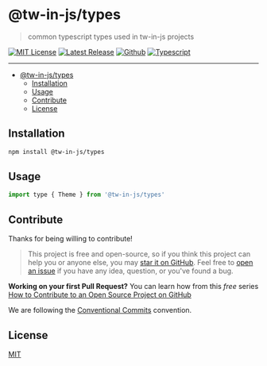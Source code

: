 # @tw-in-js/types

> common typescript types used in tw-in-js projects

[![MIT License](https://flat.badgen.net/github/license/tw-in-js/core)](https://github.com/tw-in-js/core/blob/main/LICENSE)
[![Latest Release](https://flat.badgen.net/npm/v/@tw-in-js/types?icon=npm&label)](https://www.npmjs.com/package/@tw-in-js/types)
[![Github](https://flat.badgen.net/badge/icon/tw-in-js%2Fcore?icon=github&label)](https://github.com/tw-in-js/core/blob/main/packages/types)
[![Typescript](https://flat.badgen.net/badge/icon/included?icon=typescript&label)](https://unpkg.com/browse/@tw-in-js/types/types/types.d.ts)

---

<!-- prettier-ignore-start -->
<!-- START doctoc generated TOC please keep comment here to allow auto update -->
<!-- DON'T EDIT THIS SECTION, INSTEAD RE-RUN doctoc TO UPDATE -->


- [@tw-in-js/types](#tw-in-jstypes)
  - [Installation](#installation)
  - [Usage](#usage)
  - [Contribute](#contribute)
  - [License](#license)

<!-- END doctoc generated TOC please keep comment here to allow auto update -->
<!-- prettier-ignore-end -->

## Installation

```sh
npm install @tw-in-js/types
```

## Usage

```js
import type { Theme } from '@tw-in-js/types'
```

## Contribute

Thanks for being willing to contribute!

> This project is free and open-source, so if you think this project can help you or anyone else, you may [star it on GitHub](https://github.com/tw-in-js/core). Feel free to [open an issue](https://github.com/tw-in-js/core/issues) if you have any idea, question, or you've found a bug.

**Working on your first Pull Request?** You can learn how from this _free_ series [How to Contribute to an Open Source Project on GitHub](https://egghead.io/series/how-to-contribute-to-an-open-source-project-on-github)

We are following the [Conventional Commits](https://www.conventionalcommits.org) convention.

## License

[MIT](https://github.com/tw-in-js/core/blob/main/LICENSE)
